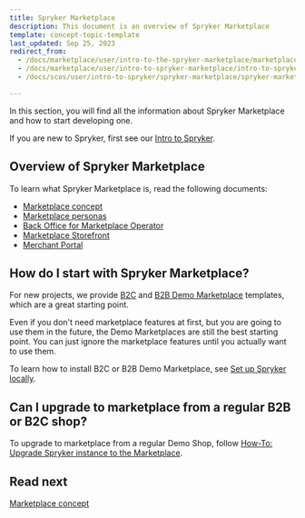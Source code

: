 ```yaml
---
title: Spryker Marketplace
description: This document is an overview of Spryker Marketplace
template: concept-topic-template
last_updated: Sep 25, 2023
redirect_from:
  - /docs/marketplace/user/intro-to-the-spryker-marketplace/marketplace-concept.html
  - /docs/marketplace/user/intro-to-spryker-marketplace/intro-to-spryker-marketplace.html
  - /docs/scos/user/intro-to-spryker/spryker-marketplace/spryker-marketplace.html

---
```




In this section, you will find all the information about Spryker Marketplace and how to start developing one.

If you are new to Spryker, first see our [Intro to Spryker](/docs/about/all/about-spryker.html).

## Overview of Spryker Marketplace

To learn what Spryker Marketplace is, read the following documents:

* [Marketplace concept](/docs/about/all/spryker-marketplace/marketplace-concept.html)
* [Marketplace personas](/docs/about/all/spryker-marketplace/marketplace-personas.html)
* [Back Office for Marketplace Operator](/docs/about/all/spryker-marketplace/back-office-for-marketplace-operator.html)
* [Marketplace Storefront](/docs/about/all/spryker-marketplace/marketplace-storefront.html)
* [Merchant Portal](/docs/about/all/spryker-marketplace/marketplace-storefront.html)


## How do I start with Spryker Marketplace?

For new projects, we provide [B2C](/docs/about/all/spryker-marketplace/marketplace-b2c-suite.html) and [B2B Demo Marketplace](/docs/about/all/spryker-marketplace/marketplace-b2b-suite.html) templates, which are a great starting point.

Even if you don't need marketplace features at first, but you are going to use them in the future, the Demo Marketplaces are still the best starting point. You can just ignore the marketplace features until you actually want to use them.

To learn how to install B2C or B2B Demo Marketplace, see [Set up Spryker locally](/docs/dg/dev/set-up-spryker-locally/set-up-spryker-locally.html).

## Can I upgrade to marketplace from a regular B2B or B2C shop?

To upgrade to marketplace from a regular Demo Shop, follow [How-To: Upgrade Spryker instance to the Marketplace](/docs/marketplace/dev/howtos/how-to-upgrade-spryker-instance-to-marketplace.html).

## Read next

[Marketplace concept](/docs/about/all/spryker-marketplace/marketplace-concept.html)
